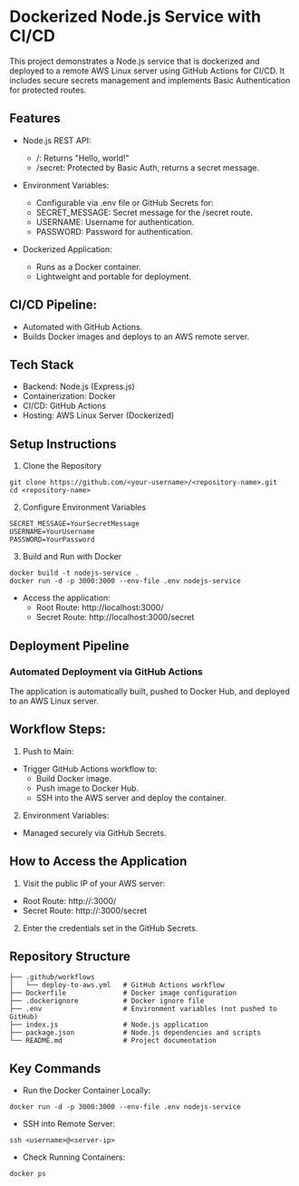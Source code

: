# Dockerized Node.js Service with CI/CD
This project demonstrates a Node.js service that is dockerized and deployed to a remote AWS Linux server using GitHub Actions for CI/CD. It includes secure secrets management and implements Basic Authentication for protected routes.

## Features

* Node.js REST API:
  * /: Returns "Hello, world!"
  * /secret: Protected by Basic Auth, returns a secret message.

* Environment Variables:
  * Configurable via .env file or GitHub Secrets for:
  * SECRET_MESSAGE: Secret message for the /secret route.
  * USERNAME: Username for authentication.
  * PASSWORD: Password for authentication.

* Dockerized Application:
  * Runs as a Docker container.
  * Lightweight and portable for deployment.

## CI/CD Pipeline:
  * Automated with GitHub Actions.
  * Builds Docker images and deploys to an AWS remote server.

## Tech Stack
  * Backend: Node.js (Express.js)
  * Containerization: Docker
  * CI/CD: GitHub Actions
  * Hosting: AWS Linux Server (Dockerized)

## Setup Instructions
1. Clone the Repository
```
git clone https://github.com/<your-username>/<repository-name>.git
cd <repository-name>
```
2. Configure Environment Variables
```
SECRET_MESSAGE=YourSecretMessage
USERNAME=YourUsername
PASSWORD=YourPassword
```
3. Build and Run with Docker
```
docker build -t nodejs-service .
docker run -d -p 3000:3000 --env-file .env nodejs-service
```
* Access the application:
  * Root Route: http://localhost:3000/
  * Secret Route: http://localhost:3000/secret

## Deployment Pipeline
### Automated Deployment via GitHub Actions
The application is automatically built, pushed to Docker Hub, and deployed to an AWS Linux server.

## Workflow Steps:
1. Push to Main:
  * Trigger GitHub Actions workflow to:
    * Build Docker image.
    * Push image to Docker Hub.
    * SSH into the AWS server and deploy the container.

2. Environment Variables:
  * Managed securely via GitHub Secrets.

## How to Access the Application
1. Visit the public IP of your AWS server:
  * Root Route: http://<your-server-ip>:3000/
  * Secret Route: http://<your-server-ip>:3000/secret
2. Enter the credentials set in the GitHub Secrets.

## Repository Structure
```
├── .github/workflows
│   └── deploy-to-aws.yml   # GitHub Actions workflow
├── Dockerfile              # Docker image configuration
├── .dockerignore           # Docker ignore file
├── .env                    # Environment variables (not pushed to GitHub)
├── index.js                # Node.js application
├── package.json            # Node.js dependencies and scripts
└── README.md               # Project documentation
```

## Key Commands
* Run the Docker Container Locally:
```
docker run -d -p 3000:3000 --env-file .env nodejs-service
```
* SSH into Remote Server:
```
ssh <username>@<server-ip>
```
* Check Running Containers:
```
docker ps
```
